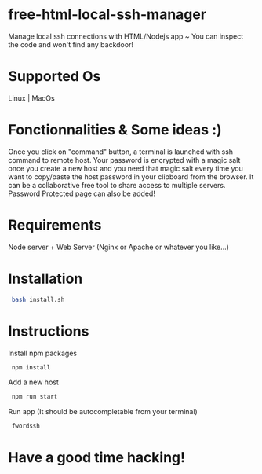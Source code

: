 # free-html-local-ssh-manager
Manage local ssh connections with HTML/Nodejs app ~ You can inspect the code and won't find any backdoor! <br>

# Supported Os
Linux | MacOs

# Fonctionnalities & Some ideas :)
Once you click on "command" button, a terminal is launched with ssh command to remote host. Your password is encrypted with a magic salt once you create a new host and you need that magic salt every time you want to copy/paste the host password in your clipboard from the browser. It can be a collaborative free tool to share access to multiple servers. Password Protected page can also be added!

# Requirements

Node server + Web Server (Nginx or Apache or whatever you like...)

# Installation
```bash
 bash install.sh
```

# Instructions

Install npm packages
```bash
 npm install
```

Add a new host
```bash
 npm run start
```

Run app (It should be autocompletable from your terminal)
```bash
 fwordssh
```

# Have a good time hacking!
